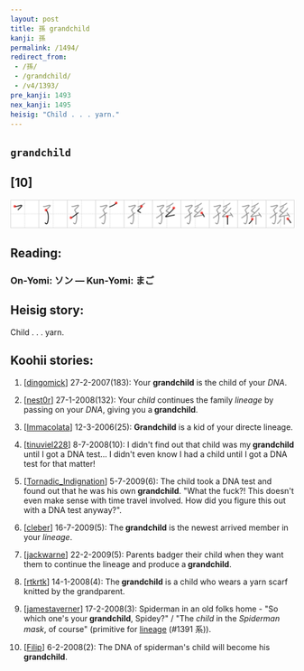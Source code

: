 ```yaml
---
layout: post
title: 孫 grandchild
kanji: 孫
permalink: /1494/
redirect_from:
 - /孫/
 - /grandchild/
 - /v4/1393/
pre_kanji: 1493
nex_kanji: 1495
heisig: "Child . . . yarn."
---
```


## `grandchild`

## [10]

<div class="stroke"><img src="../images/E5ADAB.png" /></div>

## Reading:

### On-Yomi: ソン &mdash; Kun-Yomi: まご

## Heisig story:

Child . . . yarn.

## Koohii stories:

1) [<a href="http://kanji.koohii.com/profile/dingomick">dingomick</a>] 27-2-2007(183): Your <strong>grandchild</strong> is the child of your <em>DNA</em>.

2) [<a href="http://kanji.koohii.com/profile/nest0r">nest0r</a>] 27-1-2008(132): Your <em>child</em> continues the family <em>lineage</em> by passing on your <em>DNA</em>, giving you a<strong> grandchild</strong>.

3) [<a href="http://kanji.koohii.com/profile/Immacolata">Immacolata</a>] 12-3-2006(25): <strong>Grandchild</strong> is a kid of your directe lineage.

4) [<a href="http://kanji.koohii.com/profile/tinuviel228">tinuviel228</a>] 8-7-2008(10): I didn&#039;t find out that child was my<strong> grandchild</strong> until I got a DNA test... I didn&#039;t even know I had a child until I got a DNA test for that matter!

5) [<a href="http://kanji.koohii.com/profile/Tornadic_Indignation">Tornadic_Indignation</a>] 5-7-2009(6): The child took a DNA test and found out that he was his own<strong> grandchild</strong>. &quot;What the fuck?! This doesn&#039;t even make sense with time travel involved. How did you figure this out with a DNA test anyway?&quot;.

6) [<a href="http://kanji.koohii.com/profile/cleber">cleber</a>] 16-7-2009(5): The<strong> grandchild</strong> is the newest arrived member in your <em>lineage</em>.

7) [<a href="http://kanji.koohii.com/profile/jackwarne">jackwarne</a>] 22-2-2009(5): Parents badger their child when they want them to continue the lineage and produce a<strong> grandchild</strong>.

8) [<a href="http://kanji.koohii.com/profile/rtkrtk">rtkrtk</a>] 14-1-2008(4): The<strong> grandchild</strong> is a child who wears a yarn scarf knitted by the grandparent.

9) [<a href="http://kanji.koohii.com/profile/jamestaverner">jamestaverner</a>] 17-2-2008(3): Spiderman in an old folks home - &quot;So which one&#039;s your<strong> grandchild</strong>, Spidey?&quot; / &quot;The <em>child</em> in the <em>Spiderman mask</em>, of course&quot; (primitive for <a href="../v4/1391">lineage</a> (#1391 系)).

10) [<a href="http://kanji.koohii.com/profile/Filip">Filip</a>] 6-2-2008(2): The DNA of spiderman&#039;s child will become his<strong> grandchild</strong>.
